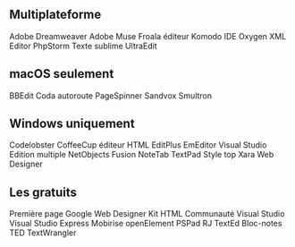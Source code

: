 ## Multiplateforme	

Adobe Dreamweaver
Adobe Muse
Froala éditeur
Komodo IDE
Oxygen XML Editor
PhpStorm
Texte sublime
UltraEdit

## macOS seulement	

BBEdit
Coda
autoroute
PageSpinner
Sandvox
Smultron

## Windows uniquement	

Codelobster
CoffeeCup éditeur HTML
EditPlus
EmEditor
Visual Studio
Edition multiple
NetObjects Fusion
NoteTab
TextPad
Style top
Xara Web Designer

## Les gratuits

Première page
Google Web Designer
Kit HTML
Communauté Visual Studio
Visual Studio Express
Mobirise
openElement
PSPad
RJ TextEd
Bloc-notes TED
TextWrangler
